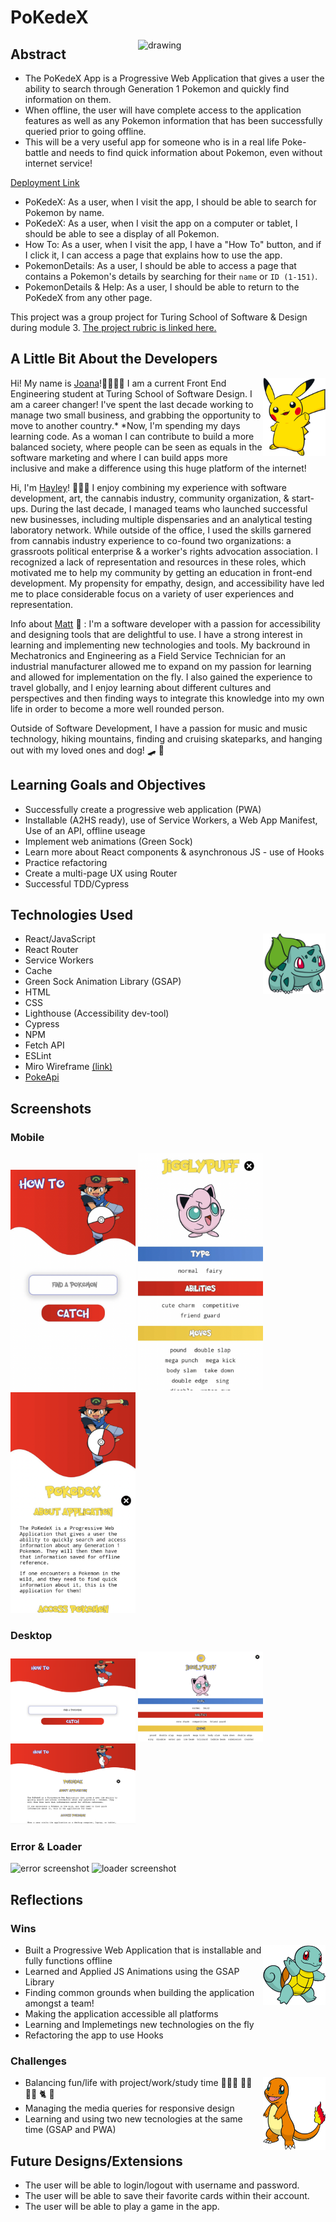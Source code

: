 # PoKedeX

<img src="https://i.imgur.com/iPvcyJv.png" alt="drawing" width="300" align="right"/>

## Abstract

* The PoKedeX App is a Progressive Web Application that gives a user the ability to search through Generation 1 Pokemon and quickly find information on them. 
* When offline, the user will have complete access to the application features as well as any Pokemon information that has been successfully queried prior to going offline.
* This will be a very useful app for someone who is in a real life Poke-battle and needs to find quick information about Pokemon, even without internet service!

[Deployment Link](https://pokedex-git-main-matt-roden.vercel.app/)

- PoKedeX: As a user, when I visit the app, I should be able to search for Pokemon by name.
- PoKedeX: As a user, when I visit the app on a computer or tablet, I should be able to see a display of all Pokemon.
- How To: As a user, when I visit the app, I have a "How To" button, and if I click it, I can access a page that explains how to use the app.
- PokemonDetails: As a user, I should be able to access a page that contains a Pokemon's details by searching for their `name` or `ID (1-151)`. 
- PokemonDetails & Help: As a user, I should be able to return to the PoKedeX from any other page.

This project was a group project for Turing School of Software & Design during module 3. [The project rubric is linked here.](https://frontend.turing.edu/projects/module-3/stretch.html)


## A Little Bit About the Developers
<img src="https://raw.githubusercontent.com/PokeAPI/sprites/master/sprites/pokemon/other/dream-world/25.svg" alt="Pikachu" width="100" align="right"/>

Hi! My name is [Joana](https://github.com/joanafbrito)!👩🏻‍💻🌴  I am a current Front End Engineering student at Turing School of Software Design. I am a career changer! I've  spent the last decade working to manage two small business, and grabbing the opportunity to move to another country.*
*Now, I'm spending my days learning code. As a woman I can contribute to build a more balanced society, where people can be seen as equals in the software marketing and where I can build apps more inclusive and make a difference using this huge platform of the internet!

Hi, I'm [Hayley](https://github.com/hayleyw7)! 🐰🌻🐱  I enjoy combining my experience with software development, art, the cannabis industry, community organization, & start-ups. During the last decade, I managed teams who launched successful new businesses, including multiple dispensaries and an analytical testing laboratory network. While outside of the office, I used the skills garnered from cannabis industry experience to co-found two organizations: a grassroots political enterprise & a worker's rights advocation association. I recognized a lack of representation and resources in these roles, which motivated me to help my community by getting an education in front-end development. My propensity for empathy, design, and accessibility have led me to place considerable focus on a variety of user experiences and representation.

Info about [Matt](https://github.com/Matt-Roden) 🎸  :  I'm a software developer with a passion for accessibility and designing tools that are delightful to use. I have a strong interest in learning and implementing new technologies and tools. My backround in Mechatronics and Engineering as a Field Service Technician for an industrial manufacturer allowed me to expand on my passion for learning and allowed for implementation on the fly. I also gained the experience to travel globally,  and I enjoy learning about different cultures and perspectives and then finding ways to integrate this knowledge into my own life in order to become a more well rounded person.

Outside of Software Development, I have a passion for music and music technology, hiking mountains, finding and cruising skateparks, and hanging out with my loved ones and dog! 🛹 🦮

## Learning Goals and Objectives

- Successfully create a progressive web application (PWA)
- Installable (A2HS ready), use of Service Workers, a Web App Manifest, Use of an API, offline useage
- Implement web animations (Green Sock)
- Learn more about React components & asynchronous JS - use of Hooks
- Practice refactoring
- Create a multi-page UX using Router
- Successful TDD/Cypress

## Technologies Used

<img src="https://raw.githubusercontent.com/PokeAPI/sprites/master/sprites/pokemon/other/dream-world/1.svg" alt="Pikachu" width="100" align="right"/>

- React/JavaScript
- React Router
- Service Workers
- Cache
- Green Sock Animation Library (GSAP)
- HTML
- CSS
- Lighthouse (Accessibility dev-tool)
- Cypress
- NPM
- Fetch API
- ESLint
- Miro Wireframe [(link)](https://miro.com/app/board/o9J_lyZfIKA=/)
- [PokeApi](https://pokeapi.co/)

## Screenshots

### Mobile

<p>
  <img src="./public/Images/home-mobile.png" alt="mobile home page screenshot" width="200"/>
  <img src="./public/Images/pokemon-mobile.png" alt="mobile pokemon details screenshot" width="200"/>
  <img src="./public/Images/howto-mobile.png" alt="desktop how to page screenshot" width="200"/>    
</p>

### Desktop

<p>
  <img src="./public/Images/home-desktop.png" alt="desktop home page screenshot" width="200"/>
  <img src="./public/Images/pokemon-desktop.png" alt="desktop pokemon page screenshot" width="200"/>
  <img src="./public/Images/howto-desktop.png" alt="desktop how to page screenshot" width="200"/>  
</p>

### Error & Loader

<p>
  <img src="./public/Images/error.png" alt="error screenshot" width="200"/>
  <img src="./public/Images/loader.png" alt="loader screenshot" width="200"/>
</p>

## Reflections

### Wins

<img src="https://raw.githubusercontent.com/PokeAPI/sprites/master/sprites/pokemon/other/dream-world/7.svg" alt="Pikachu" width="100" align="right"/>

- Built a Progressive Web Application that is installable and fully functions offline
- Learned and Applied JS Animations using the GSAP Library
- Finding common grounds when building the application amongst a team!
- Making the application accessible all platforms
- Learning and Implemetings new technologies on the fly
- Refactoring the app to use Hooks

### Challenges

<img src="https://raw.githubusercontent.com/PokeAPI/sprites/master/sprites/pokemon/other/dream-world/4.svg" alt="Pikachu" width="100" align="right"/>

- Balancing fun/life with project/work/study time 👩🏻‍💻 💅🏻 💆🏻‍ 🐈 🎸
- Managing the media queries for responsive design
- Learning and using two new tecnologies at the same time (GSAP and PWA)

## Future Designs/Extensions

- The user will be able to login/logout with username and password.
- The user will be able to save their favorite cards within their account.
- The user will be able to play a game in the app.
